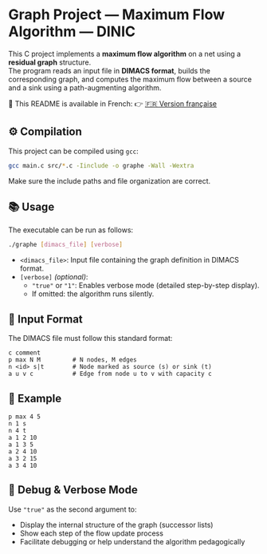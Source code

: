 # Graph Project — Maximum Flow Algorithm — DINIC

This C project implements a **maximum flow algorithm** on a net using a **residual graph** structure.  
The program reads an input file in **DIMACS format**, builds the corresponding graph, and computes the maximum flow between a source and a sink using a path-augmenting algorithm.

📄 This README is available in French:
👉 [🇫🇷 Version française](README.fr.md)

## ⚙️ Compilation

This project can be compiled using `gcc`:

```bash
gcc main.c src/*.c -Iinclude -o graphe -Wall -Wextra
```

Make sure the include paths and file organization are correct.

## 📚 Usage

The executable can be run as follows:

```bash
./graphe [dimacs_file] [verbose]
```

- `<dimacs_file>`: Input file containing the graph definition in DIMACS format.
- `[verbose]` _(optional)_:
  - `"true"` or `"1"`: Enables verbose mode (detailed step-by-step display).
  - If omitted: the algorithm runs silently.

## 📄 Input Format

The DIMACS file must follow this standard format:

```
c comment
p max N M         # N nodes, M edges
n <id> s|t        # Node marked as source (s) or sink (t)
a u v c           # Edge from node u to v with capacity c
```

## 📝 Example

```
p max 4 5
n 1 s
n 4 t
a 1 2 10
a 1 3 5
a 2 4 10
a 3 2 15
a 3 4 10
```

## 🧪 Debug & Verbose Mode

Use `"true"` as the second argument to:

- Display the internal structure of the graph (successor lists)
- Show each step of the flow update process
- Facilitate debugging or help understand the algorithm pedagogically
